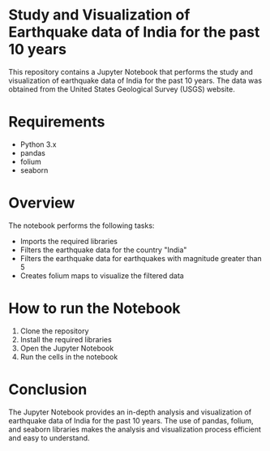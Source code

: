 # Study and Visualization of Earthquake data of India for the past 10 years

This repository contains a Jupyter Notebook that performs the study and visualization of earthquake data of India for the past 10 years. The data was obtained from the United States Geological Survey (USGS) website.

# Requirements
- Python 3.x
- pandas
- folium
- seaborn

# Overview
The notebook performs the following tasks:

- Imports the required libraries
- Filters the earthquake data for the country "India"
- Filters the earthquake data for earthquakes with magnitude greater than 5
- Creates folium maps to visualize the filtered data

# How to run the Notebook
1. Clone the repository
2. Install the required libraries
3. Open the Jupyter Notebook
4. Run the cells in the notebook

# Conclusion
The Jupyter Notebook provides an in-depth analysis and visualization of earthquake data of India for the past 10 years. The use of pandas, folium, and seaborn libraries makes the analysis and visualization process efficient and easy to understand.
